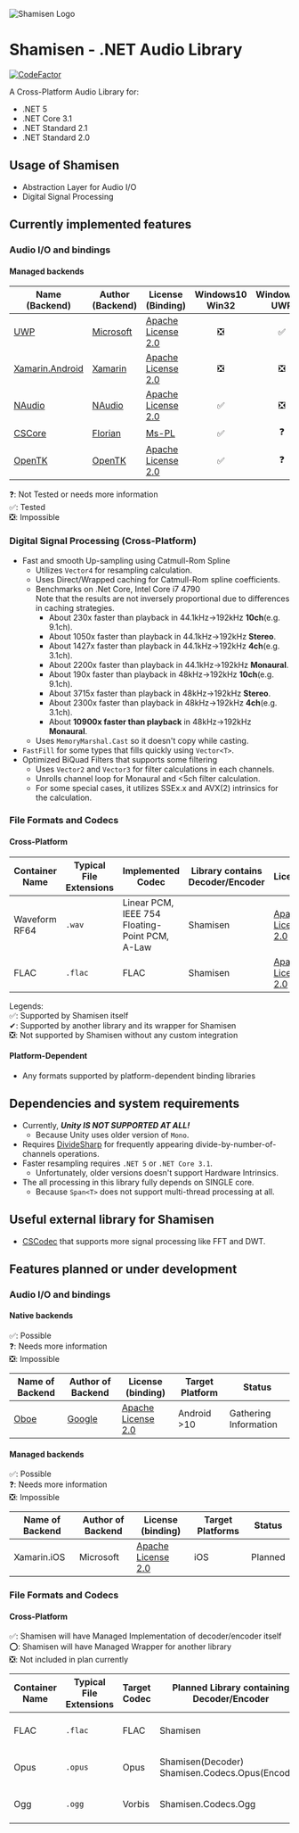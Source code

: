 ![Shamisen Logo](Shamisen-Logo.svg)

# Shamisen - .NET Audio Library

[![CodeFactor](https://www.codefactor.io/repository/github/minecake147e/shamisen/badge)](https://www.codefactor.io/repository/github/minecake147e/shamisen)

A Cross-Platform Audio Library for:

- .NET 5
- .NET Core 3.1
- .NET Standard 2.1
- .NET Standard 2.0

## Usage of Shamisen ##

- Abstraction Layer for Audio I/O
- Digital Signal Processing

## Currently implemented features ##

### Audio I/O and bindings
#### Managed backends

| Name (Backend) | Author (Backend) | License (Binding) | Windows10 Win32 | Windows10 UWP | Android | Linux | iOS | Mac OSX | 
|--|--|--|:--:|:--:|:--:|:--:|:--:|:--:|
| [UWP](https://docs.microsoft.com/en-us/windows/uwp/get-started/universal-application-platform-guide) | [Microsoft](https://github.com/microsoft) | [Apache License 2.0](https://github.com/MineCake147E/Shamisen/blob/develop/LICENSE.md) | ❎ | ✅ | ❎ | ❎ | ❎ | ❎ |
| [Xamarin.Android](https://github.com/xamarin/xamarin-android) | [Xamarin](https://github.com/xamarin) | [Apache License 2.0](https://github.com/MineCake147E/Shamisen/blob/develop/LICENSE.md) | ❎ | ❎ | ✅ | ❎ | ❎ | ❎ |
| [NAudio](https://github.com/naudio/NAudio) | [NAudio](https://github.com/naudio) | [Apache License 2.0](https://github.com/MineCake147E/Shamisen/blob/develop/LICENSE.md) | ✅ | ❎ | ❎ | ❎ | ❎ | ❎ |
| [CSCore](https://github.com/filoe/cscore) | [Florian](https://github.com/filoe) | [Ms-PL](https://github.com/filoe/cscore/blob/master/license.md) | ✅ | ❓ | ❎ | ❎ | ❎ | ❎ |
| [OpenTK](https://github.com/opentk/opentk) | [OpenTK](https://github.com/opentk) | [Apache License 2.0](https://github.com/MineCake147E/Shamisen/blob/develop/LICENSE.md) | ✅ | ❓ | ❓ | ❓ | ❓ | ❓ |

❓: Not Tested or needs more information  
✅: Tested  
❎: Impossible  

### Digital Signal Processing (Cross-Platform)

- Fast and smooth Up-sampling using Catmull-Rom Spline
  - Utilizes `Vector4` for resampling calculation.
  - Uses Direct/Wrapped caching for Catmull-Rom spline coefficients. 
  - Benchmarks on .Net Core, Intel Core i7 4790  
    Note that the results are not inversely proportional due to differences in caching strategies.
    - About 230x faster than playback in 44.1kHz→192kHz **10ch**(e.g. 9.1ch).
    - About 1050x faster than playback in 44.1kHz→192kHz **Stereo**.
    - About 1427x faster than playback in 44.1kHz→192kHz **4ch**(e.g. 3.1ch).
    - About 2200x faster than playback in 44.1kHz→192kHz **Monaural**.
    - About 190x faster than playback in 48kHz→192kHz **10ch**(e.g. 9.1ch).
    - About 3715x faster than playback in 48kHz→192kHz **Stereo**.
    - About 2300x faster than playback in 48kHz→192kHz **4ch**(e.g. 3.1ch).
    - About **10900x faster than playback** in 48kHz→192kHz **Monaural**.
  - Uses `MemoryMarshal.Cast` so it doesn't copy while casting.
- `FastFill` for some types that fills quickly using `Vector<T>`.
- Optimized BiQuad Filters that supports some filtering
  - Uses `Vector2` and `Vector3` for filter calculations in each channels.
  - Unrolls channel loop for Monaural and <5ch filter calculation.
  - For some special cases, it utilizes SSEx.x and AVX(2) intrinsics for the calculation.

### File Formats and Codecs

#### Cross-Platform

| Container Name | Typical File Extensions | Implemented Codec | Library contains Decoder/Encoder | License | Decoding | Encoding |
|--|--|--|--|--|:--:|:--:|
| Waveform<br/>RF64 | `.wav` | Linear PCM, IEEE 754 Floating-Point PCM, A-Law | Shamisen | [Apache License 2.0](https://github.com/MineCake147E/Shamisen/blob/develop/LICENSE.md) | ✅ | ✅ |
| FLAC | `.flac` | FLAC | Shamisen | [Apache License 2.0](https://github.com/MineCake147E/Shamisen/blob/develop/LICENSE.md) | ✅ | ❎(Planned) |

Legends:  
✅: Supported by Shamisen itself  
✔: Supported by another library and its wrapper for Shamisen  
❎: Not supported by Shamisen without any custom integration  

#### Platform-Dependent

- Any formats supported by platform-dependent binding libraries

## Dependencies and system requirements ##

- Currently, **_Unity IS NOT SUPPORTED AT ALL!_**
  - Because Unity uses older version of `Mono`.
- Requires [DivideSharp](https://github.com/MineCake147E/DivideSharp) for frequently appearing divide-by-number-of-channels operations.
- Faster resampling requires `.NET 5` or `.NET Core 3.1`.
  - Unfortunately, older versions doesn't support Hardware Intrinsics.
- The all processing in this library fully depends on SINGLE core.
  - Because `Span<T>` does not support multi-thread processing at all.

## Useful external library for Shamisen ##

- [CSCodec](https://github.com/MineCake147E/CSCodec) that supports more signal processing like FFT and DWT.

## Features planned or under development ##


### Audio I/O and bindings

#### Native backends

✅: Possible  
❓: Needs more information  
❎: Impossible   

| Name of Backend | Author of Backend | License (binding) | Target Platform | Status |
|--|--|--|--|--|
| [Oboe](https://github.com/google/oboe) | [Google](https://github.com/google) | [Apache License 2.0](https://github.com/MineCake147E/Shamisen/blob/develop/LICENSE.md) | Android >10 | Gathering Information |

#### Managed backends

✅: Possible  
❓: Needs more information  
❎: Impossible  

| Name of Backend | Author of Backend | License (binding) | Target Platforms | Status |
|--|--|--|--|--|
| Xamarin.iOS | Microsoft | [Apache License 2.0](https://github.com/MineCake147E/Shamisen/blob/develop/LICENSE.md) | iOS | Planned |


### File Formats and Codecs

#### Cross-Platform

✅: Shamisen will have Managed Implementation of decoder/encoder itself  
⭕: Shamisen will have Managed Wrapper for another library  
❎: Not included in plan currently  

| Container Name | Typical File Extensions | Target Codec | Planned Library containing Decoder/Encoder | Planned Library License | Decoding | Encoding | Status |
|--|--|--|--|--|:--:|:--:|--|
| FLAC | `.flac` | FLAC | Shamisen | [Apache License 2.0](https://github.com/MineCake147E/Shamisen/blob/develop/LICENSE.md) | ✅ | ✅ | Implemented Decoder |
| Opus | `.opus` | Opus | Shamisen(Decoder)<br/>Shamisen.Codecs.Opus(Encoder) | [Apache License 2.0](https://github.com/MineCake147E/Shamisen/blob/develop/LICENSE.md) | ✅ | ⭕ | Planned |
| Ogg | `.ogg` | Vorbis | Shamisen.Codecs.Ogg | [Apache License 2.0](https://github.com/MineCake147E/Shamisen/blob/develop/LICENSE.md) | ⭕ | ⭕ | Planned |
